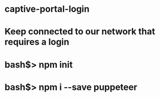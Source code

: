 # captive-portal-login
# Keep connected to our network that requires a login
# bash$> npm init
# bash$> npm i --save puppeteer

